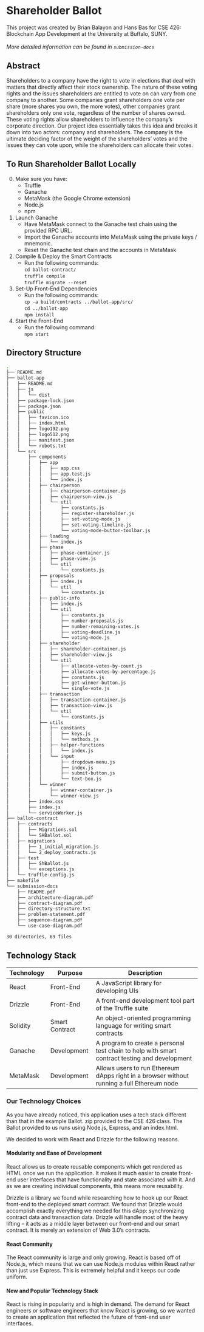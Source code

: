 # Shareholder Ballot
This project was created by Brian Balayon and Hans Bas for CSE 426: Blockchain App Development at the University at Buffalo, SUNY. <br /> <br />
*More detailed information can be found in `submission-docs`*

## Abstract
Shareholders to a company have the right to vote in elections that deal with matters that directly affect their stock ownership. The nature of these voting rights and the issues shareholders are entitled to vote on can vary from one company to another. Some companies grant shareholders one vote per share (more shares you own, the more votes), other companies grant shareholders only one vote, regardless of the number of shares owned. These voting rights allow shareholders to influence the company’s corporate direction. Our project idea essentially takes this idea and breaks it down into two actors: company and shareholders. The company is the ultimate deciding factor of the weight of the shareholders’ votes and the issues they can vote upon, while the shareholders can allocate their votes. 

## To Run Shareholder Ballot Locally

0. Make sure you have:
	- Truffle
	- Ganache
	- MetaMask (the Google Chrome extension)
	- Node.js
	- npm
1. Launch Ganache
	- Have MetaMask connect to the Ganache test chain using the provided RPC URL.
	- Import the Ganache accounts into MetaMask using the private keys / mnemonic.
	- Reset the Ganache test chain and the accounts in MetaMask
2. Compile & Deploy the Smart Contracts
	- Run the following commands:<br />
	`cd ballot-contract/`<br />
	`truffle compile`<br />
	`truffle migrate --reset`<br />
3. Set-Up Front-End Dependencies
	- Run the following commands:<br />
	`cp -a build/contracts ../ballot-app/src/`<br />
	`cd ../ballot-app`<br />
	`npm install`<br />
4. Start the Front-End
	- Run the following command:<br />
	`npm start`


## Directory Structure
```bash
.
├── README.md
├── ballot-app
│   ├── README.md
│   ├── js
│   │   └── dist
│   ├── package-lock.json
│   ├── package.json
│   ├── public
│   │   ├── favicon.ico
│   │   ├── index.html
│   │   ├── logo192.png
│   │   ├── logo512.png
│   │   ├── manifest.json
│   │   └── robots.txt
│   └── src
│       ├── components
│       │   ├── app
│       │   │   ├── app.css
│       │   │   ├── app.test.js
│       │   │   └── index.js
│       │   ├── chairperson
│       │   │   ├── chairperson-container.js
│       │   │   ├── chairperson-view.js
│       │   │   └── util
│       │   │       ├── constants.js
│       │   │       ├── register-shareholder.js
│       │   │       ├── set-voting-mode.js
│       │   │       ├── set-voting-timeline.js
│       │   │       └── voting-mode-button-toolbar.js
│       │   ├── loading
│       │   │   └── index.js
│       │   ├── phase
│       │   │   ├── phase-container.js
│       │   │   ├── phase-view.js
│       │   │   └── util
│       │   │       └── constants.js
│       │   ├── proposals
│       │   │   ├── index.js
│       │   │   └── util
│       │   │       └── constants.js
│       │   ├── public-info
│       │   │   ├── index.js
│       │   │   └── util
│       │   │       ├── constants.js
│       │   │       ├── number-proposals.js
│       │   │       ├── number-remaining-votes.js
│       │   │       ├── voting-deadline.js
│       │   │       └── voting-mode.js
│       │   ├── shareholder
│       │   │   ├── shareholder-container.js
│       │   │   ├── shareholder-view.js
│       │   │   └── util
│       │   │       ├── allocate-votes-by-count.js
│       │   │       ├── allocate-votes-by-percentage.js
│       │   │       ├── constants.js
│       │   │       ├── get-winner-button.js
│       │   │       └── single-vote.js
│       │   ├── transaction
│       │   │   ├── transaction-container.js
│       │   │   ├── transaction-view.js
│       │   │   └── util
│       │   │       └── constants.js
│       │   ├── utils
│       │   │   ├── constants
│       │   │   │   ├── keys.js
│       │   │   │   └── methods.js
│       │   │   ├── helper-functions
│       │   │   │   └── index.js
│       │   │   └── input
│       │   │       ├── dropdown-menu.js
│       │   │       ├── index.js
│       │   │       ├── submit-button.js
│       │   │       └── text-box.js
│       │   └── winner
│       │       ├── winner-container.js
│       │       └── winner-view.js
│       ├── index.css
│       ├── index.js
│       └── serviceWorker.js
├── ballot-contract
│   ├── contracts
│   │   ├── Migrations.sol
│   │   └── SHBallot.sol
│   ├── migrations
│   │   ├── 1_initial_migration.js
│   │   └── 2_deploy_contracts.js
│   ├── test
│   │   ├── ShBallot.js
│   │   └── exceptions.js
│   └── truffle-config.js
├── makefile
└── submission-docs
    ├── README.pdf
    ├── architecture-diagram.pdf
    ├── contract-diagram.pdf
    ├── directory-structure.txt
    ├── problem-statement.pdf
    ├── sequence-diagram.pdf
    └── use-case-diagram.pdf

30 directories, 69 files

```

## Technology Stack
|Technology| Purpose | Description |
|--|--|--|
| React| Front-End | A JavaScript library for developing UIs |
 | Drizzle | Front-End | A front-end development tool part of the Truffle suite
 | Solidity | Smart Contract | An object-oriented programming language for writing smart contracts |
 | Ganache | Development | A program to create a personal test chain to help with smart contract testing and development
| MetaMask | Development | Allows users to run Ethereum dApps right in a browser without running a full Ethereum node |

### Our Technology Choices
As you have already noticed, this application uses a tech stack different than that in the example Ballot. zip provided to the CSE 426 class. The Ballot provided to us runs using Node.js, Express, and an index.html.

We decided to work with React and Drizzle for the following reasons.

#### Modularity and Ease of Development
React allows us to create reusable components which get rendered as HTML once we run the application. It makes it much easier to create front-end user interfaces that have functionality
and state associated with it. And as we are creating individual components, this means more reusability.

Drizzle is a library we found while researching how to hook up our React front-end to the deployed smart contract. We found that Drizzle would accomplish exactly everything we needed for this dApp: synchronizing contract data and transaction data. Drizzle will handle most of the heavy lifting – it acts as a middle layer between our front-end and our smart contract. It is merely an extension of Web 3.0’s contracts.

#### React Community
The React community is large and only growing. React is based off of Node.js, which means that we can use Node.js modules within React rather than just use Express. This is extremely helpful and it keeps our code uniform.

#### New and Popular Technology Stack
React is rising in popularity and is high in demand. The demand for React engineers or software engineers that know React is growing, so we wanted to create an application that reflected the future of front-end user interfaces.
